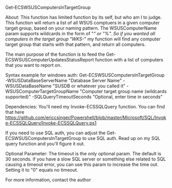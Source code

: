 Get-ECSWSUSComputersInTargetGroup

About:
This function has limited function by its self, but who am I to judge.  This function will return a list of all WSUS comptuers in a given computer target group, based on your naming pattern.  The WSUSComputerName param supports wildcards in the form of "*" or "%".  So if you wanted all computers in the target group "WKS-*" my function will find any computer target group that starts with that pattern, and return all computers.

The main purpose of the function is to feed the Get-ECSWSUSComputerUpdatesStatusReport function with a list of computers that you want to report on.

Syntax example for windows auth:
Get-ECSWSUSComputersInTargetGroup -WSUSDataBaseServerName "Database Server Name" -WSUSDataBaseName "SUSDB or whatever you called it" -WSUSComputerTargetGroupName "Computer target group name (wildcards supported)" -SQLQueryTimeoutSeconds "Optional, enter time in seconds"

Dependencies:
You'll need my Invoke-ECSSQLQuery function.  You can find that here https://github.com/ericcsinger/Powershell/blob/master/Microsoft/SQL/Invoke-ECSSQLQuery/Invoke-ECSSQLQuery.ps1

If you need to use SQL auth, you can adjust the Get-ECSWSUSComputersInTargetGroup to use SQL auth.  Read up on my SQL query function and you'll figure it out.

Optional Parameter:
The timeout is the only optional param.  The default is 30 seconds.  if you have a slow SQL server or something else related to SQL causing a timeout error, you can use this param to increase the time out.  Setting it to "0" equals no timeout.

For more information, contact the author 


